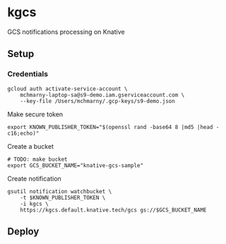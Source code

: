 # kgcs


GCS notifications processing on Knative


## Setup

### Credentials

```shell
gcloud auth activate-service-account \
    mchmarny-laptop-sa@s9-demo.iam.gserviceaccount.com \
    --key-file /Users/mchmarny/.gcp-keys/s9-demo.json
```

Make secure token

```shell
export KNOWN_PUBLISHER_TOKEN="$(openssl rand -base64 8 |md5 |head -c16;echo)"
```

Create a bucket

```shell
# TODO: make bucket
export GCS_BUCKET_NAME="knative-gcs-sample"
```

Create notification

```shell
gsutil notification watchbucket \
    -t $KNOWN_PUBLISHER_TOKEN \
    -i kgcs \
    https://kgcs.default.knative.tech/gcs gs://$GCS_BUCKET_NAME
```




## Deploy
